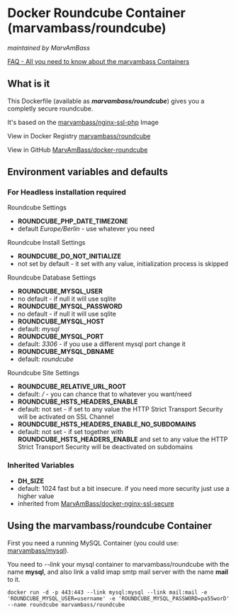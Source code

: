 # Docker Roundcube Container (marvambass/roundcube)
_maintained by MarvAmBass_

[FAQ - All you need to know about the marvambass Containers](https://marvin.im/docker-faq-all-you-need-to-know-about-the-marvambass-containers/)

## What is it

This Dockerfile (available as ___marvambass/roundcube___) gives you a completly secure roundcube.

It's based on the [marvambass/nginx-ssl-php](https://registry.hub.docker.com/u/marvambass/nginx-ssl-php/) Image

View in Docker Registry [marvambass/roundcube](https://registry.hub.docker.com/u/marvambass/roundcube/)

View in GitHub [MarvAmBass/docker-roundcube](https://github.com/MarvAmBass/docker-roundcube)

## Environment variables and defaults

### For Headless installation required

Roundcube Settings

* __ROUNDCUBE\_PHP\_DATE_TIMEZONE__
 * default _Europe/Berlin_ - use whatever you need

Roundcube Install Settings

* __ROUNDCUBE\_DO\_NOT_INITIALIZE__
 * not set by default - it set with any value, initialization process is skipped

Roundcube Database Settings

* __ROUNDCUBE\_MYSQL\_USER__
 * no default - if null it will use sqlite
* __ROUNDCUBE\_MYSQL\_PASSWORD__
 * no default - if null it will use sqlite
* __ROUNDCUBE\_MYSQL\_HOST__
 * default: _mysql_
* __ROUNDCUBE\_MYSQL\_PORT__
 * default: _3306_ - if you use a different mysql port change it
* __ROUNDCUBE\_MYSQL\_DBNAME__
 * default: _roundcube_

Roundcube Site Settings

* __ROUNDCUBE\_RELATIVE\_URL\_ROOT__
 * default: _/_ - you can chance that to whatever you want/need
* __ROUNDCUBE\_HSTS\_HEADERS\_ENABLE__
 * default: not set - if set to any value the HTTP Strict Transport Security will be activated on SSL Channel
* __ROUNDCUBE\_HSTS\_HEADERS\_ENABLE\_NO\_SUBDOMAINS__
 * default: not set - if set together with __ROUNDCUBE\_HSTS\_HEADERS\_ENABLE__ and set to any value the HTTP Strict Transport Security will be deactivated on subdomains

### Inherited Variables

* __DH\_SIZE__
 * default: 1024 fast but a bit insecure. if you need more security just use a higher value
 * inherited from [MarvAmBass/docker-nginx-ssl-secure](https://github.com/MarvAmBass/docker-nginx-ssl-secure)

## Using the marvambass/roundcube Container

First you need a running MySQL Container (you could use: [marvambass/mysql](https://registry.hub.docker.com/u/marvambass/mysql/)).

You need to _--link_ your mysql container to marvambass/roundcube with the name __mysql__, and also link a valid imap smtp mail server with the name __mail__ to it.

    docker run -d -p 443:443 --link mysql:mysql --link mail:mail -e 'ROUNDCUBE_MYSQL_USER=username' -e 'ROUNDCUBE_MYSQL_PASSWORD=pa55worD' --name roundcube marvambass/roundcube
